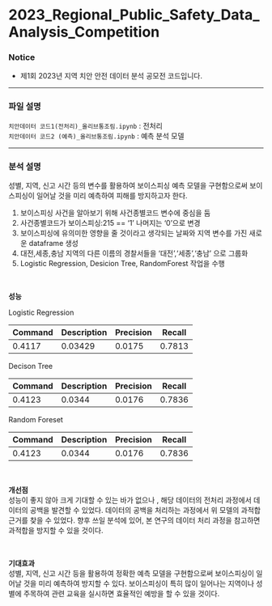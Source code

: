 # 2023_Regional_Public_Safety_Data_Analysis_Competition

### Notice
- 제1회 2023년 지역 치안 안전 데이터 분석 공모전 코드입니다.
  
--------------------------------------------------------------------------------------
### 파일 설명

```치안데이터 코드1(전처리)_올리브통조림.ipynb``` : 전처리 <br/>
```치안데이터 코드2 (예측)_올리브통조림.ipynb``` : 예측 분석 모델 <br/>

--------------------------------------------------------------------------------------

### 분석 설명

성별, 지역, 신고 시간 등의 변수를 활용하여 보이스피싱 예측 모델을 구현함으로써 보이스피싱이 일어날 것을 미리 예측하여 피해를 방지하고자 한다.

1. 보이스피싱 사건을 알아보기 위해 사건종별코드 변수에 중심을 둠
2. 사건종별코드가 보이스피싱:215 == ‘1’ 나머지는 ‘0’으로 변경
3. 보이스피싱에 유의미한 영향을 줄 것이라고 생각되는 날짜와 지역 변수를 가진 새로운 dataframe 생성
4. 대전,세종,충남 지역의 다른 이름의 경찰서들을 ‘대전’,‘세종’,‘충남’ 으로 그룹화
5. Logistic Regression, Desicion Tree, RandomForest 작업을 수행

<br/>

**성능**

Logistic Regression

| Command    | Description   | Precision| Recall  |
| ---------- | ------------- | -------  | ------- |
| 0.4117     |  0.03429      |  0.0175  |  0.7813 |


Decison Tree

| Command    | Description   | Precision| Recall  |
| ---------- | ------------- | -------  | ------- |
| 0.4123     |  0.0344       |  0.0176  |  0.7836 |
  
Random Foreset

| Command    | Description   | Precision| Recall  |
| ---------- | ------------- | -------  | ------- |
| 0.4123     |  0.0344       |  0.0176  |  0.7836 |

<br/>

**개선점** <br/>
성능이 좋지 않아 크게 기대할 수 있는 바가 없으나 , 해당 데이터의 전처리 과정에서 데이터의 공백을 발견할 수 있었다. 
데이터의 공백을 처리하는 과정에서 위 모델의 과적합 근거를 찾을 수 있었다. 향후 쓰일 분석에 있어, 본 연구의 데이터 처리 과정을 참고하면 과적합을 방지할 수 있을 것이다.

<br/>

**기대효과** <br/>
성별, 지역, 신고 시간 등을 활용하여 정확한 예측 모델을 구현함으로써 보이스피싱이 일어날 것을 미리 예측하여 방지할 수 있다.
보이스피싱이 특히 많이 일어나는 지역이나 성별에 주목하여 관련 교육을 실시하면 효율적인 예방을 할 수 있을 것이다.


